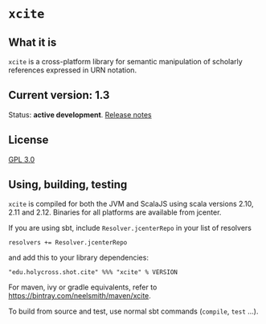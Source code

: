 # `xcite`

## What it is

`xcite` is a cross-platform library for semantic manipulation of scholarly references expressed in URN notation.

## Current version: 1.3

Status:  **active development**. [Release notes](releases.md)


## License

[GPL 3.0](http://www.opensource.org/licenses/gpl-3.0.html)

## Using, building, testing

`xcite` is compiled for both the JVM and ScalaJS using scala versions 2.10, 2.11 and 2.12.  Binaries for all platforms are available from jcenter.

If you are using sbt, include `Resolver.jcenterRepo` in your list of resolvers

    resolvers += Resolver.jcenterRepo
    
and add this to your library dependencies:

    "edu.holycross.shot.cite" %%% "xcite" % VERSION


For maven, ivy or gradle equivalents, refer to <https://bintray.com/neelsmith/maven/xcite>.

To build from source and test, use normal sbt commands (`compile`, `test` ...).
